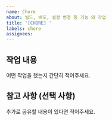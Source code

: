 ```yaml
---
name: Chore
about: 빌드, 배포, 설정 변경 등 기능 외 작업
title: '[CHORE] '
labels: chore
assignees:
---
```


## 작업 내용

어떤 작업을 했는지 간단히 적어주세요.

## 참고 사항 (선택 사항)

추가로 공유할 내용이 있다면 적어주세요.
